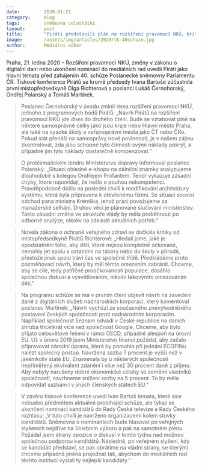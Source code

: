 ```yaml
---
date:         2020-01-21
category:     blog
tags:         sněmovna celostátní
layout:       post
title:        "Piráti představili plán na rozšíření pravomocí NKÚ, kritizovali slučování ministerstev a připomněli blížící se volbu do mediálních rad"
image:        /assets/img/articles/2020/tk-40schuze.jpg
author:       Mediální odbor
---
```

 

Praha, 21. ledna 2020 – Rozšíření pravomocí NKÚ, změny v zákonu o digitální dani nebo ukončení nominací do mediálních rad uvedli Piráti jako hlavní témata před zahájením 40. schůze Poslanecké sněmovny Parlamentu ČR. Tiskové konference Pirátů se kromě předsedy Ivana Bartoše zúčastnila první místopředsedkyně Olga Richterová a poslanci Lukáš Černohorský, Ondřej Polanský a Tomáš Martínek. 

> Poslanec Černohorský v úvodu zmínil téma rozšíření pravomocí NKÚ, jednoho z programových bodů Pirátů: „Návrh Pirátů na rozšíření pravomocí NKÚ jde dnes do druhého čtení. Bude se vztahovat plně na některé samosprávné celky jako jsou kraje nebo Hlavní město Praha, ale také na vysoké školy a veřejnoprávní média jako ČT nebo ČRo. Pokud stát přenáší na samosprávy nové povinnosti, je v našem zájmu zkontrolovat, zda jsou schopné tyto činnosti svými náklady pokrýt, a případně jim tyto náklady dostatečně kompenzovat.”

> O problematickém tendru Ministerstva dopravy informoval poslanec Polanský: „Situaci ohledně e-shopu na dálniční známky analyzujeme dlouhodobě s kolegou Ondřejem Profantem. Tendr vykazuje zásadní chyby, které napovídají, že nešlo o pouhou nekompetenci. Pravděpodobně došlo na poslední chvíli k modifikování architektury systému, která byla připravena k otevřenému řízení. Se situací souvisí odchod pana ministra Kremlíka, jehož práci považujeme za manažerské selhání. Druhou věcí je plánované slučování ministerstev. Takto zásadní změna ve struktuře vlády by měla proběhnout po odborné analýze, nikoliv na základě aktuálních potřeb.”

> Novela zákona o ochraně veřejného zdraví se dočkala kritiky od místopředsedkyně Pirátů Richterové: „Hledali jsme, jaké je opodstatnění toho, aby děti, které nejsou kompletně očkované, nemohly jet spolu s ostatními na tábory nebo do školy v přírodě, přestože jinak spolu tráví čas ve společné třídě. Předkládáme proto pozměňovací návrh, který by měl těmto omezením zabránit. Chceme, aby se cíle, tedy patřičné proočkovanosti populace, dosáhlo společnou diskusí a vysvětlováním, nikoliv takovýmto omezováním dětí.”

> Na programu schůze se má v prvním čtení objevit návrh na zavedení daně z digitálních služeb nadnárodních korporací, který komentoval poslanec Martínek: „Návrh vychází ze současného znevýhodněného postavení českých společností proti nadnárodním korporacím. Například společnost Seznam odvádí v České republice na daních zhruba třicetkrát více než společnost Google. Chceme, aby bylo přijato celosvětové řešení v rámci OECD, případně alespoň na úrovni EU. Už v únoru 2019 jsem Ministerstvo financí požádal, aby začalo připravovat národní úpravu, která by pomohla při jednání ECOFINu nalézt společný postup. Navržená sazba 7 procent je vyšší než v jakémkoliv státě EU. Znamenala by u některých společností nepřiměřený ekvivalent zdanění i více než 30 procent daně z příjmu. Aby nebyly narušeny dobré ekonomické vztahy se zeměmi vlastníků společností, navrhneme snížení sazby na 5 procent. To by měla odpovídat sazbám i v jiných členských státech EU.”

> V závěru tiskové konference uvedl Ivan Bartoš témata, která sice nebudou předmětem aktuálně probíhající schůze, ale týkají se ukončení nominací kandidátů do Rady České televize a Rady Českého rozhlasu: „V tuto chvíli je navrženo organizacemi kolem stovky kandidátů. Sněmovna o nominantech bude hlasovat po veřejných slyšeních nejdříve na Volebním výboru a pak na samotném plénu. Požádal jsem strany opozice o diskusi v tomto týdnu nad možnou společnou podporou kandidátů. Následně, po veřejném slyšení, kdy se kandidáti představí, se pak obrátíme na vládní strany, se kterými chceme případná jména projednat tak, abychom do mediálních rad těchto institucí vyslali ty nejlepší kandidáty.”

